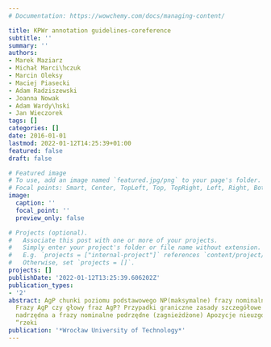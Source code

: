 ```yaml
---
# Documentation: https://wowchemy.com/docs/managing-content/

title: KPWr annotation guidelines-coreference
subtitle: ''
summary: ''
authors:
- Marek Maziarz
- Michał Marci\ŉczuk
- Marcin Oleksy
- Maciej Piasecki
- Adam Radziszewski
- Joanna Nowak
- Adam Wardy\ŉski
- Jan Wieczorek
tags: []
categories: []
date: 2016-01-01
lastmod: 2022-01-12T14:25:39+01:00
featured: false
draft: false

# Featured image
# To use, add an image named `featured.jpg/png` to your page's folder.
# Focal points: Smart, Center, TopLeft, Top, TopRight, Left, Right, BottomLeft, Bottom, BottomRight.
image:
  caption: ''
  focal_point: ''
  preview_only: false

# Projects (optional).
#   Associate this post with one or more of your projects.
#   Simply enter your project's folder or file name without extension.
#   E.g. `projects = ["internal-project"]` references `content/project/deep-learning/index.md`.
#   Otherwise, set `projects = []`.
projects: []
publishDate: '2022-01-12T13:25:39.606202Z'
publication_types:
- '2'
abstract: AgP chunki poziomu podstawowego NP(maksymalne) frazy nominalne chunkera
  Frazy AgP czy głowy fraz AgP? Przypadki graniczne zasady szczegółowe Fraza nominalna
  nadrzędna a frazy nominalne podrzędne (zagnieżdżone) Apozycje nieuzgodnione casus
  “rzeki
publication: '*Wrocław University of Technology*'
---
```

